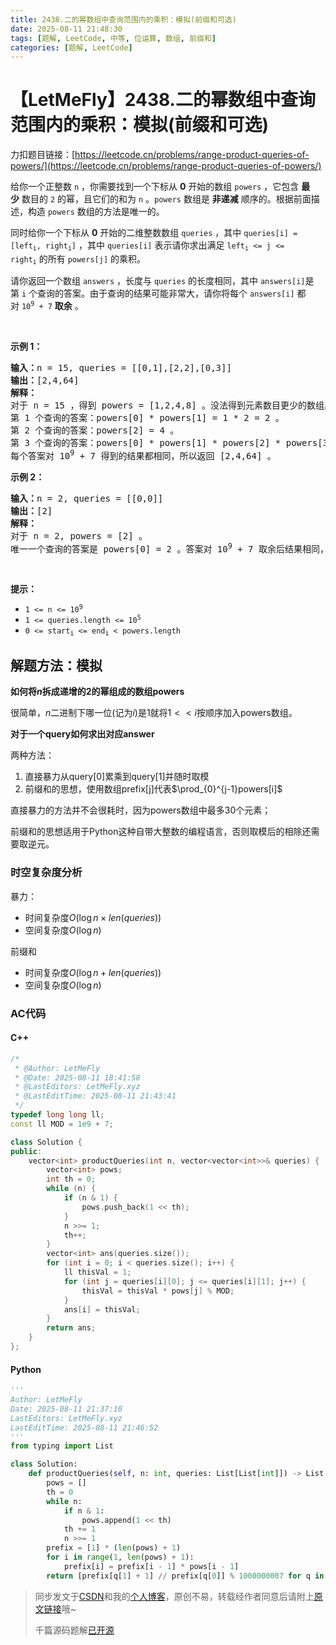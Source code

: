 ```yaml
---
title: 2438.二的幂数组中查询范围内的乘积：模拟(前缀和可选)
date: 2025-08-11 21:48:30
tags: [题解, LeetCode, 中等, 位运算, 数组, 前缀和]
categories: [题解, LeetCode]
---
```


# 【LetMeFly】2438.二的幂数组中查询范围内的乘积：模拟(前缀和可选)

力扣题目链接：[https://leetcode.cn/problems/range-product-queries-of-powers/](https://leetcode.cn/problems/range-product-queries-of-powers/)

<p>给你一个正整数&nbsp;<code>n</code>&nbsp;，你需要找到一个下标从&nbsp;<strong>0</strong>&nbsp;开始的数组&nbsp;<code>powers</code>&nbsp;，它包含 <strong>最少</strong>&nbsp;数目的 <code>2</code>&nbsp;的幂，且它们的和为&nbsp;<code>n</code>&nbsp;。<code>powers</code>&nbsp;数组是&nbsp;<strong>非递减</strong>&nbsp;顺序的。根据前面描述，构造&nbsp;<code>powers</code>&nbsp;数组的方法是唯一的。</p>

<p>同时给你一个下标从 <strong>0</strong>&nbsp;开始的二维整数数组&nbsp;<code>queries</code>&nbsp;，其中&nbsp;<code>queries[i] = [left<sub>i</sub>, right<sub>i</sub>]</code>&nbsp;，其中&nbsp;<code>queries[i]</code>&nbsp;表示请你求出满足&nbsp;<code>left<sub>i</sub> &lt;= j &lt;= right<sub>i</sub></code>&nbsp;的所有&nbsp;<code>powers[j]</code>&nbsp;的乘积。</p>

<p>请你返回一个数组<em>&nbsp;</em><code>answers</code>&nbsp;，长度与<em>&nbsp;</em><code>queries</code>&nbsp;的长度相同，其中<em>&nbsp;</em><code>answers[i]</code>是第<em>&nbsp;</em><code>i</code>&nbsp;个查询的答案。由于查询的结果可能非常大，请你将每个&nbsp;<code>answers[i]</code>&nbsp;都对&nbsp;<code>10<sup>9</sup> + 7</code>&nbsp;<strong>取余</strong>&nbsp;。</p>

<p>&nbsp;</p>

<p><strong>示例 1：</strong></p>

<pre><b>输入：</b>n = 15, queries = [[0,1],[2,2],[0,3]]
<b>输出：</b>[2,4,64]
<strong>解释：</strong>
对于 n = 15 ，得到 powers = [1,2,4,8] 。没法得到元素数目更少的数组。
第 1 个查询的答案：powers[0] * powers[1] = 1 * 2 = 2 。
第 2 个查询的答案：powers[2] = 4 。
第 3 个查询的答案：powers[0] * powers[1] * powers[2] * powers[3] = 1 * 2 * 4 * 8 = 64 。
每个答案对 10<sup>9</sup> + 7 得到的结果都相同，所以返回 [2,4,64] 。
</pre>

<p><strong>示例 2：</strong></p>

<pre><b>输入：</b>n = 2, queries = [[0,0]]
<b>输出：</b>[2]
<strong>解释：</strong>
对于 n = 2, powers = [2] 。
唯一一个查询的答案是 powers[0] = 2 。答案对 10<sup>9</sup> + 7 取余后结果相同，所以返回 [2] 。
</pre>

<p>&nbsp;</p>

<p><strong>提示：</strong></p>

<ul>
	<li><code>1 &lt;= n &lt;= 10<sup>9</sup></code></li>
	<li><code>1 &lt;= queries.length &lt;= 10<sup>5</sup></code></li>
	<li><code>0 &lt;= start<sub>i</sub> &lt;= end<sub>i</sub> &lt; powers.length</code></li>
</ul>


    
## 解题方法：模拟

**如何将$n$拆成递增的2的幂组成的数组powers**

很简单，$n$二进制下哪一位(记为$i$)是$1$就将$1\lt \lt i$按顺序加入powers数组。

**对于一个query如何求出对应answer**

两种方法：

1. 直接暴力从query[0]累乘到query[1]并随时取模
2. 前缀和的思想，使用数组prefix[j]代表$\prod_{0}^{j-1}powers[i]$

直接暴力的方法并不会很耗时，因为powers数组中最多30个元素；

前缀和的思想适用于Python这种自带大整数的编程语言，否则取模后的相除还需要取逆元。

### 时空复杂度分析

暴力：

+ 时间复杂度$O(\log n\times len(queries))$
+ 空间复杂度$O(\log n)$

前缀和

+ 时间复杂度$O(\log n + len(queries))$
+ 空间复杂度$O(\log n)$

### AC代码

#### C++

```cpp
/*
 * @Author: LetMeFly
 * @Date: 2025-08-11 18:41:58
 * @LastEditors: LetMeFly.xyz
 * @LastEditTime: 2025-08-11 21:43:41
 */
typedef long long ll;
const ll MOD = 1e9 + 7;

class Solution {
public:
    vector<int> productQueries(int n, vector<vector<int>>& queries) {
        vector<int> pows;
        int th = 0;
        while (n) {
            if (n & 1) {
                pows.push_back(1 << th);
            }
            n >>= 1;
            th++;
        }
        vector<int> ans(queries.size());
        for (int i = 0; i < queries.size(); i++) {
            ll thisVal = 1;
            for (int j = queries[i][0]; j <= queries[i][1]; j++) {
                thisVal = thisVal * pows[j] % MOD;
            }
            ans[i] = thisVal;
        }
        return ans;
    }
};
```

#### Python

```python
'''
Author: LetMeFly
Date: 2025-08-11 21:37:10
LastEditors: LetMeFly.xyz
LastEditTime: 2025-08-11 21:46:52
'''
from typing import List

class Solution:
    def productQueries(self, n: int, queries: List[List[int]]) -> List[int]:
        pows = []
        th = 0
        while n:
            if n & 1:
                pows.append(1 << th)
            th += 1
            n >>= 1
        prefix = [1] * (len(pows) + 1)
        for i in range(1, len(pows) + 1):
            prefix[i] = prefix[i - 1] * pows[i - 1]
        return [prefix[q[1] + 1] // prefix[q[0]] % 1000000007 for q in queries]
```

> 同步发文于[CSDN](https://letmefly.blog.csdn.net/article/details/150227536)和我的[个人博客](https://blog.letmefly.xyz/)，原创不易，转载经作者同意后请附上[原文链接](https://blog.letmefly.xyz/2025/08/11/LeetCode%202438.%E4%BA%8C%E7%9A%84%E5%B9%82%E6%95%B0%E7%BB%84%E4%B8%AD%E6%9F%A5%E8%AF%A2%E8%8C%83%E5%9B%B4%E5%86%85%E7%9A%84%E4%B9%98%E7%A7%AF/)哦~
>
> 千篇源码题解[已开源](https://github.com/LetMeFly666/LeetCode)
